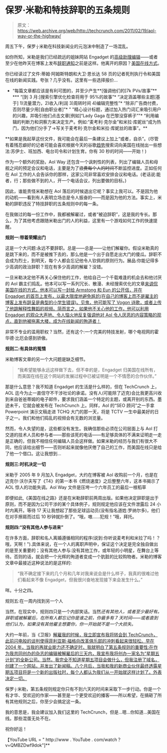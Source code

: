 # 保罗·米勒和特技辞职的五条规则 

> 原文：<https://web.archive.org/web/http://techcrunch.com/2011/02/19/aol-way-or-the-highway/>

周五下午，保罗·j·米勒在科技新闻业的元泡沫中制造了一场混乱。

如你所知，米勒是我们已经疏远的姐妹网站 Engadget 的[高级助理编辑](https://web.archive.org/web/20230203005212/http://www.engadget.com/editor/paul-miller)——或者至少在他昨天在博客上发布[辞职通知](https://web.archive.org/web/20230203005212/http://pauljmiller.com/?p=5)之前是这样。他离开的原因？[美国在线方式](https://web.archive.org/web/20230203005212/http://www.businessinsider.com/the-aol-way)。

你已经读过了文件:蒂姆·阿姆斯特朗和大卫·恩长达 58 页的记者死刑执行令和美国在线的新闻实践。夸张？几乎没有。这里有一些选择报价…

*   “每篇文章都应该是有利可图的，并至少产生**[强调他们的]7k PVs/故事”**
***   “[到 3 月:]搜索引擎优化检查将用于 95%的故事”*   “决定涵盖哪些主题[基于] 1)流量潜力，2)收入/利润 3)周转时间 4)编辑完整性”*   “除非广告商付费，否则尽量少用[自由职业者]”*   " "精心设计标题，通过加入热门词汇来吸引用户的兴趣，并吸引他们点击文章[例如]“Lady Gaga 在巴黎没穿裤子”"*   “利用编辑的判断力和洞察力来决定生产。例如:“麦考利·克尔金”和米拉·库妮丝“成为热门，因为他们分手了->写关于麦考利·克尔金和米拉·库妮丝的故事”。**

 **如果是我起草这份文件，我可能会在最后一条建议上加上“或者，自杀”。(尽管有着残忍癖好的记者可能会喜欢根据今天的谷歌[趋势](https://web.archive.org/web/20230203005212/http://www.google.com/trends)搜索词向美国在线抛出一些想法:苏伊士、班加西、电台司令和计划生育。你有 30 秒的时间——开始！)

作为一个额外的奖励，Aol Way 还包含一个讽刺性的列表，列出了编辑人员和母舰之间的预定会议和电话，主要是为了~~浪费每个人的时间~~不断监控进度。正如任何在 Aol 工作的人会告诉你的那样，这家公司非常喜欢安排会议和电话。(老话说:能者，行；那些做不到的人，开一个电话会议，列出要做的目标。)

因此，谁能责怪米勒想在 Aol 落后的时候退出它呢？事实上我可以。不是因为他的动机——看到有人表明立场总是令人振奋的——而是因为他的方法。事实上，米勒的辞职违反了特技辞职的五条规则中的每一条。

在我做过的每一份工作中，我都被解雇过，或者“被迫辞职”，这是我的专长。那么，为了其他考虑跟随米勒出门的人的利益，这里有一个游戏如何工作的快速提醒。

**规则一:带着荣耀出门**

这是一个大问题:永远不要辞职。总是——总是——让他们解雇你。假设米勒真的是跳下来的，而不是被推下去的，那么他是一个出于自愿走出大门的傻瓜。辞职不会成为烈士，到明天，每个人都会忘记他令人钦佩的原则行为。展品:你能记得多少高调的政治辞职？现在有多少高调的解雇？没错。

一旦米勒决定他不再关心保住他的工作，他给自己一个千载难逢的机会去和他讨厌的 Aol 霸主们捣乱。他本可以写一系列冗长、散漫、未经搜索优化的文章[来调侃美国在线的方式。他本可以写一封给 Armstong 和 Eun 的公开信，并在 Engadget 的首页上发布，以最大限度地避免尴尬(在自己的博客上而不是雇主的博客上发布辞呈是典型的小学生错误)。见鬼，他可能写了 Vogon 诗歌，或者上传了他跳解释性舞蹈的视频。简而言之，如果他不关心他的工作，他可以利用 Engadget 的观众大声地、令人恼火地反复强调他对 Aol 令人厌恶的内容策略的观点，直到他被拖离大楼，成为在线新闻的殉道者！](https://web.archive.org/web/20230203005212/https://techcrunch.com/2011/01/23/theres-no-i-in-tim/)

非常不专业的滥用职权？当然，还有这个:一个完美的特技发射，哪个电视网的霍华德·比厄会感到骄傲。

**规则二:有具体的冤情**

米勒博客文章的另一个大问题是缺乏细节。

> “我希望能够永远这样做下去，但不幸的是，Engadget 归美国在线所有，而美国在线在这个网站的发展过程中已被证明是一个不情愿的合作伙伴。”

那是什么意思？我不知道 Engadget 的生活是什么样的，但在 TechCrunch 上，AOL 迄今为止一直信守不干涉社论的承诺。没有人(可能除了迈克)会比我更高兴收到来自爸爸蒂姆的电子邮件，要求我们涵盖一个特定的主题，或离开别的东西。墨迹未干，它就会被发布在 TechCrunch 上。同样，Aol 的“SEO 顾问”之一手拿 Powerpoint 演示文稿走进 TCHQ 大门的那一天，将是 TCTV 一生中最美好的日子之一。我们和他们捣乱的视频会有无数的浏览量。

然而，令人失望的是，这些都没有发生。我确信那些必须在公司层面上与 Aol 打交道的技术人员和参与者——那些该死的电话——有足够具体的不满来证明走一走是正确的，但我不相信任何编辑人员会这样做。如果米勒的经历与我们有很大不同，他应该给出细节——否则听起来就像他厌倦了自己的工作，而美国在线只是给了他一个借口。这让我想到…

**规则三:时机决定一切**

米勒于 2005 年 9 月加入 Engadget，大约在博客被 Aol 收购前一个月，也是在迈克尔·沃尔夫写了《T4》的第一本书《燃烧速度》之后整整六年，这本书揭示了 AOL 惊人的功能失调。Aol Way 文件是压垮一个六年员工的最后一根稻草

即便如此,《美国在线之路》还是在米勒辞职前两周出版。如果他决定辞职是出于原则，而不是因为公司干涉的某个具体例子，规则规定他应该在文件泄露后 24 小时内离开。等待 17 天让我想起了那些足球运动员(没有指名道姓:罗纳尔多)，他们在对手擦肩而过后 10 秒钟就扑倒了。“哦，嗷……犯规！”哦，拜托。

**规则四:“没有其他人参与进来”**

在许多方面，辞职和名人离婚遵循相同的程序(说到:你听说麦考利和米拉了吗！？哦，天啊！").具体来说，在一个人的离职声明中，保证这个决定是完全独自做出的是至关重要的；没有其他人参与:没有其他工作，或年轻的小明星，在舞台上等待。否则的话，就会把一个光辉的殉道者变成一个肮脏的比较购物者。米勒的博客文章中最接近这种说法的是这样的:

> “我不确定接下来的几个月和几年对我来说会是什么样子，我真的很难过他们看起来不像 Engadget，但我很兴奋地发现接下来会发生什么。”

咩。十分之四。

规则五:在一周内找到另一个人

当然，在现实中，规则四只是一个内部笑话。当然*还有其他人，或者至少最好有。辞职或被解雇后，在所有人都忘记你是谁之前，你最多有 7 天时间——或者直到他们认为，如果没有其他雇主想要你，你一开始就不是一个大损失。*

大约一年前，当《卫报》[解雇我的时候，我立即宣布我将转会到 TechCrunch，此前闪电般的谈判使得菲利亚斯·福格向改革俱乐部的冲刺看起来很轻松。早在 2004 年，当我的再就业能力还不确定时，我就明白了第五条规则的重要性:在作为我共同创办的杂志的编辑被解雇后的三天内，我宣布我将创办一家名为“星期五计划”的全新公司。当然，我完全不知道星期五项目会做什么，但我注册了域名，创建了一个网站，并发出了新闻稿。八个月后，当我和我的新商业伙伴最终透露星期五项目将是一个新的出版社时，每个人都认为我们从一开始就这样计划了。外表决定一切。](https://web.archive.org/web/20230203005212/http://www.guardian.co.uk/technology/2009/jul/23/not-safe-for-work-goodbye)

保罗·j·米勒，第五条规则规定你只有不到六天的时间来采取下一步行动。你是一个有才华、受欢迎的作家——甚至是一个更受欢迎的播客——所以希望，在搞砸了所有其他规则之后，你至少会搞定这一条。

我的意思是，我会建议加入我们这里的 TechCrunch，但是…嗯…你知道…美国在线。那些混蛋无处不在。

祝你好运！

【YouTube URL = " http://www . YouTube . com/watch？v=QMBZDwf9dok"]**